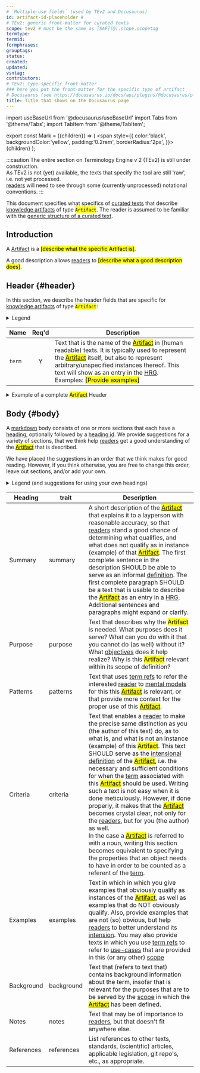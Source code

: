 ```yaml
---
# `Multiple-use fields` (used by TEv2 and Docusaurus)
id: artifact-id-placeholder #
# TEv2: generic front-matter for curated texts
scope: tev2 # must be the same as [SAF](@).scope.scopetag
termtype:
termid:
formphrases:
grouptags:
status:
created:
updated:
vsntag:
contributors:
# TEv2: type-specific front-matter
### here you put the front-matter for the specific type of artifact
# Docusaurus (see https://docusaurus.io/docs/api/plugins/@docusaurus/plugin-content-docs#markdown-front-matter):
title: Title that shows on the Docusaurus page
---
```


import useBaseUrl from '@docusaurus/useBaseUrl'
import Tabs from '@theme/Tabs';
import TabItem from '@theme/TabItem';

<!-- Use 'Mark' as an HTML tag, e.g. <Mark>text to mark</Mark?-->
export const Mark = ({children}) => (
  <span style={{ color:'black', backgroundColor:'yellow', padding:'0.2rem', borderRadius:'2px', }}>
    {children}
  </span> );

:::caution
The entire section on Terminology Engine v 2 (TEv2) is still under construction.<br/>
As TEv2 is not (yet) available, the texts that specify the tool are still 'raw', i.e. not yet processed.<br/>[readers](@) will need to see through some (currently unprocessed) notational conventions.
:::

This document specifies what specifics of [curated texts](@) that describe [knowledge artifacts](@) of type <Mark>`Artifact`</Mark>. The reader is assumed to be familiar with the [generic structure of a curated text](/docs/tev2/ctext).

## Introduction

A [Artifact](@) is a <Mark>[describe what the specific Artifact is]</Mark>.

A good description allows [readers](@) to <Mark>[describe what a good description does]</Mark>.

## Header {#header}

 In this section, we describe the header fields that are specific for [knowledge artifacts](@) of type <Mark>`Artifact`</Mark>:

<details>
  <summary>Legend</summary>

1. **`Name`** contains the field name;
2. **`Req'd`** specifies whether (`Y`) or not (`n`) the field is required to be present as a header field.
4. **`Description`** specifies the meaning of the field, and other things you may need to know, e.g. why it is needed, a required syntax, etc.

</details>

| Name | Req'd | Description |
| ---- | :---: | ----------- |
| `term`         | Y | Text that is the name of the [<Mark>Artifact</Mark>](@) in (human readable) texts. It is typically used to represent the [<Mark>Artifact</Mark>](@) itself, but also to represent arbitrary/unspecified instances thereof. This text will show as an entry in the [HRG](@).<br/>Examples: <Mark>[Provide examples]</Mark> |

<details>
  <summary>Example of a complete <Mark>Artifact</Mark> Header</summary>

:::info Editor's note
content for the YAML header needed here below
:::

~~~ yaml
---
#
# Heading entries that serve multiple purposes (i.e. both TEv2 and e.g. Docusaurus):
#
id: <Mark>Artifact</Mark>-example

---
~~~

</details>

## Body {#body}

A [markdown](https://www.markdownguide.org/basic-syntax/) body consists of one or more sections that each have a [heading](https://www.markdownguide.org/basic-syntax/#headings), optionally followed by a [heading id](https://www.markdownguide.org/extended-syntax/#heading-ids). We provide suggestions for a variety of sections, that we think help [readers](@) get a good understanding of the [<Mark>Artifact</Mark>](@) that is described.

We have placed the suggestions in an order that we think makes for good reading. However, if you think otherwise, you are free to change this order, leave out sections, and/or add your own.

<details>
  <summary>Legend (and suggestions for using your own headings)</summary>

The body is expected to consist of sections of text, for which we provide suggestions for the [section headings](https://www.markdownguide.org/basic-syntax/#headings). A section consists of a header and further text, as follows:

~~~ markdown
## <Heading> {#<trait>}

further text goes here.
~~~

The `trait` is important, as authors can use it in a [term ref](@) to refer to this particular section. Therefore, you SHOULD stick to the suggestions for the `trait` if you write such a section.

The table that contains the suggestions has the following columns:

1. **Heading** shows a name we suggest for a particular section. If you use this suggestion, you do not need to also provide the `Heading ID` (because it is automatically arranged for).
2. **trait** specifies the text to be used as a [heading id](https://www.markdownguide.org/extended-syntax/#heading-id) in the case that the author of the section decides to use a different heading as the one that is suggested.
3. **Description** describes the kinds of content you may want to put in the section, and what [readers](@) expect that they would know, or could do after having read the text.

</details>

| Heading    | trait | Description |
| ---------- | ---------- | ----------- |
| Summary    | summary    | A short description of the [<Mark>Artifact</Mark>](@) that explains it to a layperson with reasonable accuracy, so that [readers](@) stand a good chance of determining what qualifies, and what does not qualify as in instance (example) of that [<Mark>Artifact</Mark>](@). The first complete sentence in the description SHOULD be able to serve as an informal [definition](@). The first complete paragraph SHOULD be a text that is usable to describe the [<Mark>Artifact</Mark>](@) as an entry in a [HRG](@). Additional sentences and paragraphs might expand or clarify. |
| Purpose    | purpose    | Text that describes why the <Mark>Artifact</Mark> is needed. What purposes does it serve? What can you do with it that you cannot do (as well) without it? What [objectives](@essif-lab) does it help realize? Why is this <Mark>Artifact</Mark> relevant within its scope of definition? |
| Patterns   | patterns   | Text that uses [term refs](@) to refer the interested [reader](@) to [mental models](@) for this this [<Mark>Artifact</Mark>](@) is relevant, or that provide more context for the proper use of this [<Mark>Artifact</Mark>](@). |
| Criteria   | criteria   | Text that enables a [reader](@) to make the precise same distinction as you (the author of this text) do, as to what is, and what is not an instance (example) of this <Mark>Artifact</Mark>. This text SHOULD serve as the [intensional definition](https://en.wikipedia.org/wiki/Extensional_and_intensional_definitions) of the [<Mark>Artifact</Mark>](@), i.e. the necessary and sufficient conditions for when the [term](@) associated with this [<Mark>Artifact</Mark>](@) should be used. Writing such a text is not easy when it is done meticulously. However, if done properly, it makes that the [<Mark>Artifact</Mark>](@) becomes crystal clear, not only for the [readers](@), but for you (the author) as well.<br/> In the case a [<Mark>Artifact</Mark>](@) is referred to with a noun, writing this section becomes equivalent to specifying the properties that an object needs to have in order to be counted as a referent of the [term](@). |
| Examples   | examples   | Text in which in which you give examples that obviously qualify as instances of the [<Mark>Artifact</Mark>](@), as well as examples that do NOT obviously qualify. Also, provide examples that are not (so) obvious, but help [readers](@) to better understand its [intension](https://en.wikipedia.org/wiki/Extensional_and_intensional_definitions). You may also provide texts in which you use [term refs](@) to refer to [use-cases](@) that are provided in this (or any other) [scope](@) |
| Background | background | Text that (refers to text that) contains background information about the term, insofar that is relevant for the purposes that are to be served by the [scope](@) in which the [<Mark>Artifact</Mark>](@) has been defined. |
| Notes      | notes      | Text that may be of importance to [readers](@), but that doesn't fit anywhere else. |
| References | references | List references to other texts, standards, (scientific) articles, applicable legislation, git repo's, etc., as appropriate. |
